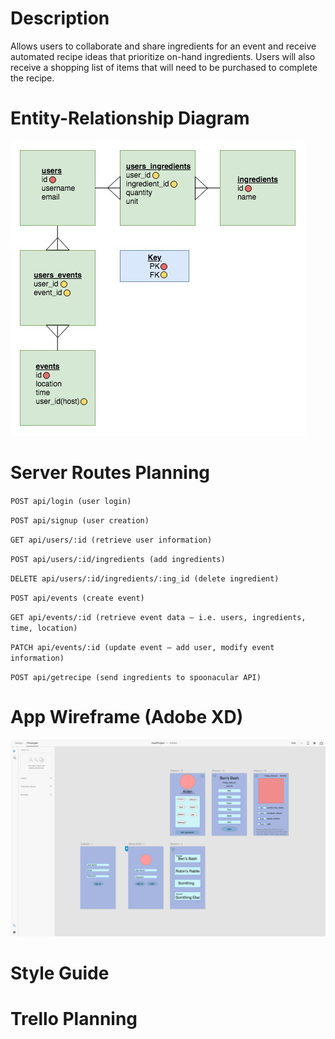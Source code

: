 # Description
Allows users to collaborate and share ingredients for an event and receive automated recipe ideas that prioritize on-hand ingredients.  Users will also receive a shopping list of items that will need to be purchased to complete the recipe.

# Entity-Relationship Diagram
![Example](/images/Food_App_ERD_v2.0.jpg)

# Server Routes Planning

`POST api/login (user login)`

`POST api/signup (user creation)`

`GET api/users/:id (retrieve user information)`

`POST api/users/:id/ingredients (add ingredients)`

`DELETE api/users/:id/ingredients/:ing_id (delete ingredient)`

`POST api/events (create event)`

`GET api/events/:id (retrieve event data — i.e. users, ingredients, time, location)`

`PATCH api/events/:id (update event — add user, modify event information)`

`POST api/getrecipe (send ingredients to spoonacular API)`

# App Wireframe (Adobe XD)
![Example](/images/wireframe.png)

# Style Guide

# Trello Planning
